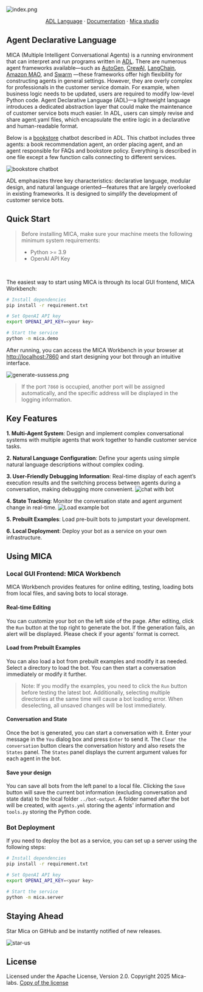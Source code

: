 ![index.png](static/index.png)

<p align="center">
  <a href="https://arxiv.org/abs/2504.14787">ADL Language</a> ·
  <a href="https://mica-labs.github.io/">Documentation</a>  ·
  <a href="https://www.promptai.us">Mica studio</a>
</p>

## Agent Declarative Language
MICA (Multiple Intelligent Conversational Agents) is a running environment that can interpret and run programs written in [ADL](https://arxiv.org/abs/2504.14787).  There are numerous agent frameworks available—such as [AutoGen](https://github.com/microsoft/autogen), [CrewAI](https://github.com/crewAIInc/crewAI), [LangChain](https://github.com/langchain-ai/langchain), [Amazon MAO](https://github.com/awslabs/multi-agent-orchestrator), and [Swarm](https://github.com/openai/swarm) —these frameworks offer high flexibility for constructing agents in general settings. However, they are overly complex for professionals in the customer service domain. For example, when business logic needs to be updated, users are required to modify low-level Python code.  Agent Declarative Language (ADL)—a lightweight language introduces a dedicated abstraction layer that could make the maintenance of customer service bots much easier. In ADL, users can simply revise and share agent.yaml files, which encapsulate the entire logic in a declarative and human-readable format. 

Below is a [bookstore](https://github.com/Mica-labs/MICA/tree/main/examples/bookstore) chatbot described in ADL. This chatbot includes three agents: a book recommendation agent, an order placing agent, and an agent responsible for FAQs and bookstore policy. Everything is described in one file except a few function calls connecting to different services. 

![bookstore chatbot](./bookstore.jpg)

ADL emphasizes three key characteristics: declarative language, modular design, and natural language oriented—features that are largely overlooked in existing frameworks. It is designed to simplify the development of customer service bots.

## Quick Start
> Before installing MICA, make sure your machine meets the following minimum system requirements:
>
>- Python >= 3.9
>- OpenAI API Key

</br>

The easiest way to start using MICA is through its local GUI frontend, MICA Workbench:

```bash
# Install dependencies
pip install -r requirement.txt

# Set OpenAI API key
export OPENAI_API_KEY=<your key>

# Start the service
python -m mica.demo
```

After running, you can access the MICA Workbench in your browser at [http://localhost:7860](http://localhost:7860) and start designing your bot through an intuitive interface. 

![generate-sussess.png](static/generate-success.png)

> If the port `7860` is occupied, another port will be assigned automatically, and the specific address will be displayed in the logging information.

## Key Features

**1. Multi-Agent System**:
Design and implement complex conversational systems with multiple agents that work together to handle customer service tasks.

**2. Natural Language Configuration**:
Define your agents using simple natural language descriptions without complex coding.

**3. User-Friendly Debugging Information**:
Real-time display of each agent’s execution results and the switching process between agents during a conversation, making debugging more convenient.
![chat with bot](static/chat.png)

**4. State Tracking**:
Monitor the conversation state and agent argument change in real-time.
![Load example bot](static/load-from-disk.png)

**5. Prebuilt Examples**:
Load pre-built bots to jumpstart your development.

**6. Local Deployment**:
Deploy your bot as a service on your own infrastructure.

## Using MICA

### Local GUI Frontend: MICA Workbench

MICA Workbench provides features for online editing, testing, loading bots from local files, and saving bots to local storage.

#### Real-time Editing
You can customize your bot on the left side of the page. After editing, click the `Run` button at the top right to generate the bot. If the generation fails, an alert will be displayed. Please check if your agents' format is correct.

#### Load from Prebuilt Examples
You can also load a bot from prebuilt examples and modify it as needed. Select a directory to load the bot. You can then start a conversation immediately or modify it further.

> Note: If you modify the examples, you need to click the `Run` button before testing the latest bot. Additionally, selecting multiple directories at the same time will cause a bot loading error. When deselecting, all unsaved changes will be lost immediately.

#### Conversation and State
Once the bot is generated, you can start a conversation with it. Enter your message in the `You` dialog box and press `Enter` to send it. The `Clear the conversation` button clears the conversation history and also resets the `States` panel. The `States` panel displays the current argument values for each agent in the bot.

#### Save your design
You can save all bots from the left panel to a local file. Clicking the `Save` button will save the current bot information (excluding conversation and state data) to the local folder `../bot-output`. A folder named after the bot will be created, with `agents.yml` storing the agents' information and `tools.py` storing the Python code.

### Bot Deployment

If you need to deploy the bot as a service, you can set up a server using the following steps:

```bash
# Install dependencies
pip install -r requirement.txt

# Set OpenAI API key
export OPENAI_API_KEY=<your key>

# Start the service
python -m mica.server
```

## Staying Ahead

Star Mica on GitHub and be instantly notified of new releases.

![star-us](static/star.gif)

## License

Licensed under the Apache License, Version 2.0. Copyright 2025 Mica-labs. [Copy of the license](LICENSE.txt)
